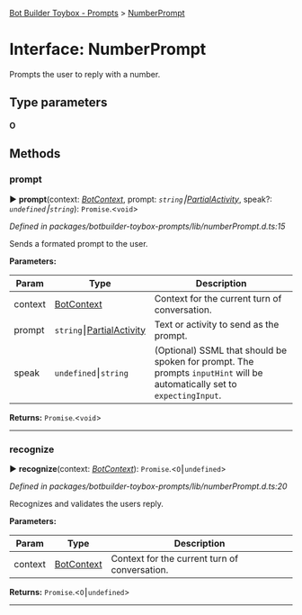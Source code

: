 [Bot Builder Toybox - Prompts](../README.md) > [NumberPrompt](../interfaces/botbuilder_toybox_prompts.numberprompt.md)



# Interface: NumberPrompt


Prompts the user to reply with a number.

## Type parameters
#### O 

## Methods
<a id="prompt"></a>

###  prompt

► **prompt**(context: *[BotContext]()*, prompt: *`string`⎮[Partial]()[Activity]()*, speak?: *`undefined`⎮`string`*): `Promise`.<`void`>



*Defined in packages/botbuilder-toybox-prompts/lib/numberPrompt.d.ts:15*



Sends a formated prompt to the user.


**Parameters:**

| Param | Type | Description |
| ------ | ------ | ------ |
| context | [BotContext]()   |  Context for the current turn of conversation. |
| prompt | `string`⎮[Partial]()[Activity]()   |  Text or activity to send as the prompt. |
| speak | `undefined`⎮`string`   |  (Optional) SSML that should be spoken for prompt. The prompts `inputHint` will be automatically set to `expectingInput`. |





**Returns:** `Promise`.<`void`>





___

<a id="recognize"></a>

###  recognize

► **recognize**(context: *[BotContext]()*): `Promise`.<`O`⎮`undefined`>



*Defined in packages/botbuilder-toybox-prompts/lib/numberPrompt.d.ts:20*



Recognizes and validates the users reply.


**Parameters:**

| Param | Type | Description |
| ------ | ------ | ------ |
| context | [BotContext]()   |  Context for the current turn of conversation. |





**Returns:** `Promise`.<`O`⎮`undefined`>





___


